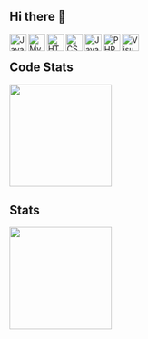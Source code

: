 ## Hi there 👋

<img align="left" alt="Java" width="30px" src="https://cdn.andross.fr/ico/java.ico" /><img align="left" alt="MySQL" width="30px" src="https://cdn.andross.fr/ico/mysql.ico" /><img align="left" alt="HTML" width="30px" src="https://cdn.andross.fr/ico/html5.ico" /><img align="left" alt="CSS" width="30px" src="https://cdn.andross.fr/ico/css3.ico" /><img align="left" alt="JavaScript" width="30px" src="https://cdn.andross.fr/ico/js.ico" /><img align="left" alt="PHP" width="30px" src="https://cdn.andross.fr/ico/php.ico" /><img align="left" alt="Visual Studio" width="30px" src="https://cdn.andross.fr/ico/vs.ico" />
<br />

## Code Stats
<img height="180em" src="https://github-readme-stats.vercel.app/api/top-langs/?username=Andross96&layout=compact" />

## Stats
<img height="180em" src="https://github-readme-stats.vercel.app/api?username=Andross96" />
